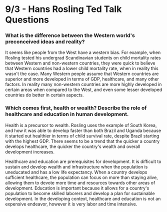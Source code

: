 # 9/3 - Hans Rosling Ted Talk Questions

### What is the difference between the Western world's preconceived ideas and reality?

It seems like people from the West have a western bias. For example, when Rosling tested his undergrad Scandinavian students on child mortality rates between Western and non-western countries, they were quick to believe that Western countries had a lower child mortality rate, when in reality this wasn't the case. Many Western people assume that Western countries are superior and more developed in terms of GDP, healthcare, and many other factors. In reality many non-western countries are more highly developed in certain areas when compared to the West, and even some lesser developed countries do better in certain aspects.

### Which comes first, health or wealth? Describe the role of healthcare and education in human development.

Health is a precursor to wealth. Rosling uses the example of South Korea, and how it was able to develop faster than both Brazil and Uganda because it started out healthier in terms of child survival rate, despite Brazil starting with the highest GDP. There seems to be a trend that the quicker a country develops healthcare, the quicker the country's wealth and overall development increases.

Healthcare and education are prerequisites for development. It is difficult to sustain and develop wealth and infrastructure when the population is uneducated and has a low life expectancy. When a country develops sufficient healthcare, the population can focus on more than staying alive, allowing them to devote more time and resources towards other areas of development. Education is important because it allows for a country's population to become skilled laborers and develop a plan for sustainable development. In the developing context, healthcare and education is not an expensive endeavor, however it is very labor and time intensive.



